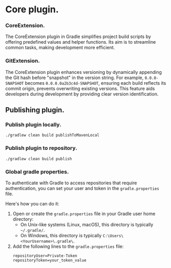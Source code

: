 # Core plugin.

### CoreExtension.

The CoreExtension plugin in Gradle simplifies project build scripts by offering predefined values and helper functions. Its aim is to streamline common tasks, making development more efficient.

### GitExtension.

The CoreExtension plugin enhances versioning by dynamically appending the Git hash before "snapshot" in the version string. For example, `0.0.0-SNAPSHOT` becomes `0.0.0.0a2b3c4d-SNAPSHOT`, ensuring each build reflects its commit origin, prevents overwriting existing versions. This feature aids developers during development by providing clear version identification.

## Publishing plugin.

### Publish plugin locally.

```shell
./gradlew clean build publishToMavenLocal
```

### Publish plugin to repository.

```shell
./gradlew clean build publish
```

### Global gradle properties.

To authenticate with Gradle to access repositories that require authentication, you can set your user and token in the `gradle.properties` file.

Here's how you can do it:

1. Open or create the `gradle.properties` file in your Gradle user home directory:
    - On Unix-like systems (Linux, macOS), this directory is typically `~/.gradle/`.
    - On Windows, this directory is typically `C:\Users\<YourUsername>\.gradle\`.
2. Add the following lines to the `gradle.properties` file:
    ```properties
    repositoryUser=Private-Token
    repositoryToken=your_token_value
    ```
